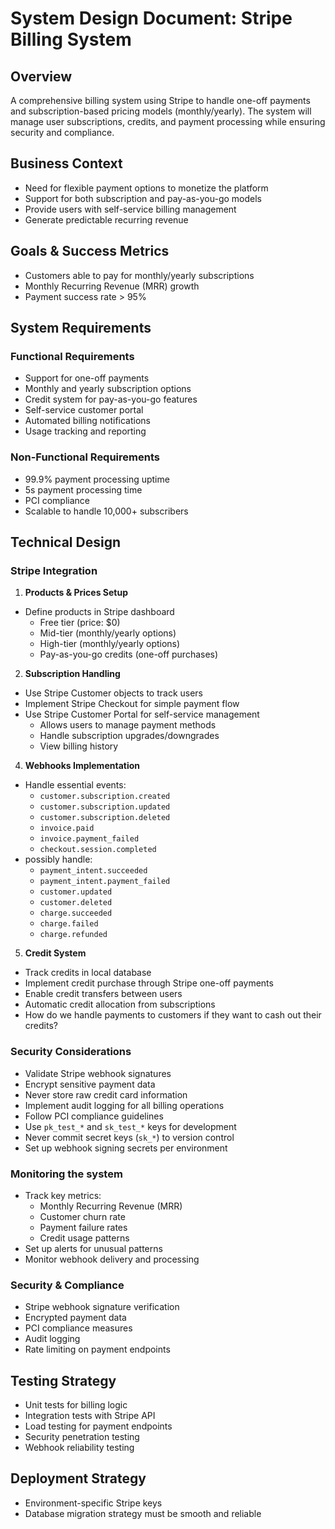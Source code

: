 # System Design Document: Stripe Billing System

## Overview
A comprehensive billing system using Stripe to handle one-off payments and subscription-based pricing models (monthly/yearly). 
The system will manage user subscriptions, credits, and payment processing while ensuring security and compliance.

## Business Context

- Need for flexible payment options to monetize the platform
- Support for both subscription and pay-as-you-go models
- Provide users with self-service billing management
- Generate predictable recurring revenue

## Goals & Success Metrics

- Customers able to pay for monthly/yearly subscriptions
- Monthly Recurring Revenue (MRR) growth
- Payment success rate > 95%

## System Requirements

### Functional Requirements

- Support for one-off payments
- Monthly and yearly subscription options
- Credit system for pay-as-you-go features
- Self-service customer portal
- Automated billing notifications
- Usage tracking and reporting

### Non-Functional Requirements

- 99.9% payment processing uptime
- 5s payment processing time
- PCI compliance
- Scalable to handle 10,000+ subscribers

## Technical Design

### Stripe Integration

1. **Products & Prices Setup**

- Define products in Stripe dashboard
  - Free tier (price: $0)
  - Mid-tier (monthly/yearly options)
  - High-tier (monthly/yearly options)
  - Pay-as-you-go credits (one-off purchases)

2. **Subscription Handling**

- Use Stripe Customer objects to track users
- Implement Stripe Checkout for simple payment flow
- Use Stripe Customer Portal for self-service management
  - Allows users to manage payment methods
  - Handle subscription upgrades/downgrades
  - View billing history

4. **Webhooks Implementation**

- Handle essential events:
  - `customer.subscription.created`
  - `customer.subscription.updated`
  - `customer.subscription.deleted`
  - `invoice.paid`
  - `invoice.payment_failed`
  - `checkout.session.completed`
- possibly handle:
  - `payment_intent.succeeded`
  - `payment_intent.payment_failed`
  - `customer.updated`
  - `customer.deleted`
  - `charge.succeeded`
  - `charge.failed`
  - `charge.refunded`

5. **Credit System**

- Track credits in local database
- Implement credit purchase through Stripe one-off payments
- Enable credit transfers between users
- Automatic credit allocation from subscriptions
- How do we handle payments to customers if they want to cash out their credits?

### Security Considerations

- Validate Stripe webhook signatures
- Encrypt sensitive payment data
- Never store raw credit card information
- Implement audit logging for all billing operations
- Follow PCI compliance guidelines
- Use `pk_test_*` and `sk_test_*` keys for development
- Never commit secret keys (`sk_*`) to version control
- Set up webhook signing secrets per environment

### Monitoring the system

- Track key metrics:
  - Monthly Recurring Revenue (MRR)
  - Customer churn rate
  - Payment failure rates
  - Credit usage patterns
- Set up alerts for unusual patterns
- Monitor webhook delivery and processing

### Security & Compliance

- Stripe webhook signature verification
- Encrypted payment data
- PCI compliance measures
- Audit logging
- Rate limiting on payment endpoints

## Testing Strategy

- Unit tests for billing logic
- Integration tests with Stripe API
- Load testing for payment endpoints
- Security penetration testing
- Webhook reliability testing

## Deployment Strategy

- Environment-specific Stripe keys
- Database migration strategy must be smooth and reliable